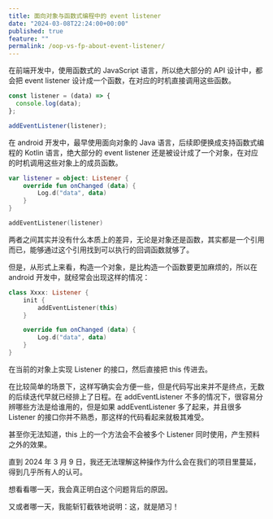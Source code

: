 ```yaml
---
title: 面向对象与函数式编程中的 event listener
date: "2024-03-08T22:24:00+00:00"
published: true
feature: ""
permalink: /oop-vs-fp-about-event-listener/
---
```


在前端开发中，使用函数式的 JavaScript 语言，所以绝大部分的 API 设计中，都会把 event listener 设计成一个函数，在对应的时机直接调用这些函数。

```javascript
const listener = (data) => {
  console.log(data);
};

addEventListener(listener);
```

在 android 开发中，最早使用面向对象的 Java 语言，后续即便换成支持函数式编程的 Kotlin 语言，绝大部分的 event listener 还是被设计成了一个对象，在对应的时机调用这些对象上的成员函数。

```kotlin
var listener = object: Listener {
    override fun onChanged (data) {
        Log.d("data", data)
    }
}

addEventListener(listener)
```

两者之间其实并没有什么本质上的差异，无论是对象还是函数，其实都是一个引用而已，能够通过这个引用找到可以执行的回调函数就够了。

但是，从形式上来看，构造一个对象，是比构造一个函数要更加麻烦的，所以在 android 开发中，就经常会出现这样的情况：

```kotlin
class Xxxx: Listener {
    init {
        addEventListener(this)
    }

    override fun onChanged (data) {
        Log.d("data", data)
    }
}
```

在当前的对象上实现 Listener 的接口，然后直接把 this 传进去。

在比较简单的场景下，这样写确实会方便一些，但是代码写出来并不是终点，无数的后续迭代早就已经排上了日程。在 addEventListener 不多的情况下，很容易分辨哪些方法是给谁用的，但是如果 addEventListener 多了起来，并且很多 Listener 的接口你并不熟悉，那这样的代码看起来就极其难受。

甚至你无法知道，this 上的一个方法会不会被多个 Listener 同时使用，产生预料之外的效果。

直到 2024 年 3 月 9 日，我还无法理解这种操作为什么会在我们的项目里蔓延，得到几乎所有人的认可。

想看看哪一天，我会真正明白这个问题背后的原因。

又或者哪一天，我能斩钉截铁地说明：这，就是陋习！
